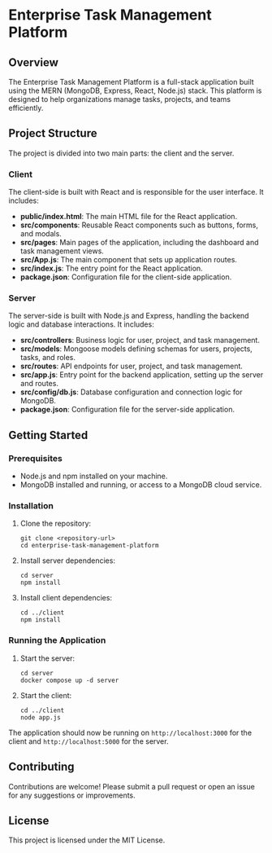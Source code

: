 # Enterprise Task Management Platform

## Overview
The Enterprise Task Management Platform is a full-stack application built using the MERN (MongoDB, Express, React, Node.js) stack. This platform is designed to help organizations manage tasks, projects, and teams efficiently.

## Project Structure
The project is divided into two main parts: the client and the server.

### Client
The client-side is built with React and is responsible for the user interface. It includes:
- **public/index.html**: The main HTML file for the React application.
- **src/components**: Reusable React components such as buttons, forms, and modals.
- **src/pages**: Main pages of the application, including the dashboard and task management views.
- **src/App.js**: The main component that sets up application routes.
- **src/index.js**: The entry point for the React application.
- **package.json**: Configuration file for the client-side application.

### Server
The server-side is built with Node.js and Express, handling the backend logic and database interactions. It includes:
- **src/controllers**: Business logic for user, project, and task management.
- **src/models**: Mongoose models defining schemas for users, projects, tasks, and roles.
- **src/routes**: API endpoints for user, project, and task management.
- **src/app.js**: Entry point for the backend application, setting up the server and routes.
- **src/config/db.js**: Database configuration and connection logic for MongoDB.
- **package.json**: Configuration file for the server-side application.

## Getting Started

### Prerequisites
- Node.js and npm installed on your machine.
- MongoDB installed and running, or access to a MongoDB cloud service.

### Installation
1. Clone the repository:
   ```
   git clone <repository-url>
   cd enterprise-task-management-platform
   ```

2. Install server dependencies:
   ```
   cd server
   npm install
   ```

3. Install client dependencies:
   ```
   cd ../client
   npm install
   ```

### Running the Application
1. Start the server:
   ```
   cd server
   docker compose up -d server  
   ```

2. Start the client:
   ```
   cd ../client
   node app.js
   ```

The application should now be running on `http://localhost:3000` for the client and `http://localhost:5000` for the server.

## Contributing
Contributions are welcome! Please submit a pull request or open an issue for any suggestions or improvements.

## License
This project is licensed under the MIT License.